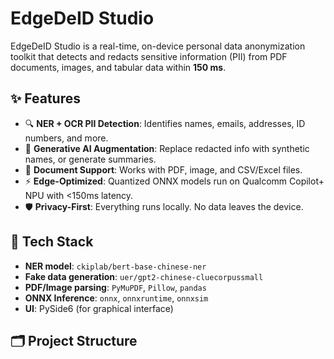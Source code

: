 # EdgeDeID Studio

EdgeDeID Studio is a real-time, on-device personal data anonymization toolkit that detects and redacts sensitive information (PII) from PDF documents, images, and tabular data within **150 ms**.

## ✨ Features

- 🔍 **NER + OCR PII Detection**: Identifies names, emails, addresses, ID numbers, and more.
- 🧠 **Generative AI Augmentation**: Replace redacted info with synthetic names, or generate summaries.
- 📄 **Document Support**: Works with PDF, image, and CSV/Excel files.
- ⚡ **Edge-Optimized**: Quantized ONNX models run on Qualcomm Copilot+ NPU with <150ms latency.
- 🛡️ **Privacy-First**: Everything runs locally. No data leaves the device.

## 🧰 Tech Stack

- **NER model**: `ckiplab/bert-base-chinese-ner`
- **Fake data generation**: `uer/gpt2-chinese-cluecorpussmall`
- **PDF/Image parsing**: `PyMuPDF`, `Pillow`, `pandas`
- **ONNX Inference**: `onnx`, `onnxruntime`, `onnxsim`
- **UI**: PySide6 (for graphical interface)

## 🗂️ Project Structure

